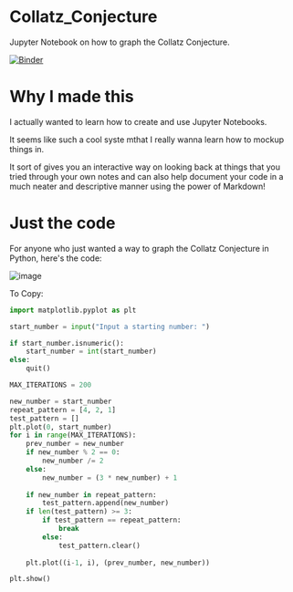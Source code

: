 # Collatz_Conjecture
Jupyter Notebook on how to graph the Collatz Conjecture.

[![Binder](https://mybinder.org/badge_logo.svg)](https://mybinder.org/v2/gh/nekotogd/954eeed7fa9846bd6991d347a4e09336/HEAD)

# Why I made this

I actually wanted to learn how to create and use Jupyter Notebooks.

It seems like such a cool syste mthat I really wanna learn how to mockup things in.

It sort of gives you an interactive way on looking back at things that you tried through your own notes and can also help document your code in a much neater and descriptive manner using the power of Markdown!

# Just the code

For anyone who just wanted a way to graph the Collatz Conjecture in Python, here's the code:

![image](https://user-images.githubusercontent.com/81257780/128608506-75f5df3b-7f04-4b04-af6a-32cb69e6e69b.png)

To Copy:

```python
import matplotlib.pyplot as plt

start_number = input("Input a starting number: ")

if start_number.isnumeric():
    start_number = int(start_number)
else:
    quit()

MAX_ITERATIONS = 200

new_number = start_number
repeat_pattern = [4, 2, 1]
test_pattern = []
plt.plot(0, start_number)
for i in range(MAX_ITERATIONS):
    prev_number = new_number
    if new_number % 2 == 0:
        new_number /= 2
    else:
        new_number = (3 * new_number) + 1
    
    if new_number in repeat_pattern:
        test_pattern.append(new_number)
    if len(test_pattern) >= 3:
        if test_pattern == repeat_pattern:
            break
        else:
            test_pattern.clear()
    
    plt.plot((i-1, i), (prev_number, new_number))

plt.show()
```

